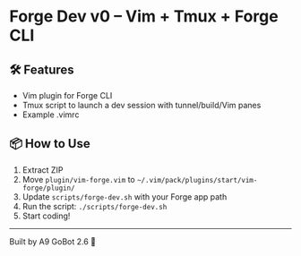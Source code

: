 # Forge Dev v0 – Vim + Tmux + Forge CLI

## 🛠 Features
- Vim plugin for Forge CLI
- Tmux script to launch a dev session with tunnel/build/Vim panes
- Example .vimrc

## 📦 How to Use

1. Extract ZIP
2. Move `plugin/vim-forge.vim` to `~/.vim/pack/plugins/start/vim-forge/plugin/`
3. Update `scripts/forge-dev.sh` with your Forge app path
4. Run the script: `./scripts/forge-dev.sh`
5. Start coding!

---
Built by A9 GoBot 2.6 🧠
